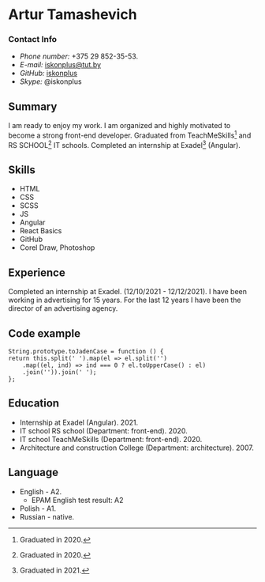 # Artur Tamashevich

### Contact Info
* *Phone number:* +375 29 852-35-53.
* *E-mail:* iskonplus@tut.by
* *GitHub:* [iskonplus](https://github.com/iskonplus)
* *Skype:* @iskonplus

## Summary
I am ready to enjoy my work. I am organized and highly motivated to become a strong front-end developer. Graduated from TeachMeSkills[^1] and RS SCHOOL[^1] IT schools. Completed an internship at Exadel[^2] (Angular).

[^1]: Graduated in 2020.
[^2]: Graduated in 2021.

## Skills
* HTML
* CSS
* SCSS
* JS
* Angular
* React Basics
* GitHub
* Corel Draw, Photoshop

## Experience
Completed an internship at Exadel. (12/10/2021 - 12/12/2021). I have been working in advertising for 15 years. For the last 12 years I have been the director of an advertising agency.

## Code example

```
String.prototype.toJadenCase = function () {
return this.split(' ').map(el => el.split('')
    .map((el, ind) => ind === 0 ? el.toUpperCase() : el)
    .join('')).join(' ');
};

```
## Education
* Internship at Exadel (Angular). 2021.
* IT school RS school (Department: front-end). 2020.
* IT school TeachMeSkills (Department: front-end). 2020.
* Architecture and construction College (Department: architecture). 2007.

## Language
* English - A2.
    - EPAM English test result: A2
* Polish - A1.
* Russian - native.
